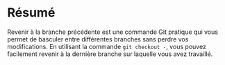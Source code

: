 # Résumé

Revenir à la branche précédente est une commande Git pratique qui vous permet de basculer entre différentes branches sans perdre vos modifications. En utilisant la commande `git checkout -`, vous pouvez facilement revenir à la dernière branche sur laquelle vous avez travaillé.
